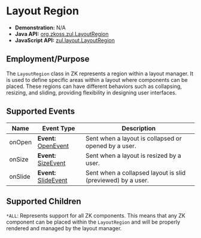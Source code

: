 # Layout Region

- **Demonstration:** N/A
- **Java API:** [org.zkoss.zul.LayoutRegion](https://www.zkoss.org/javadoc/latest/zk/org/zkoss/zul/LayoutRegion.html)
- **JavaScript API:** [zul.layout.LayoutRegion](https://www.zkoss.org/javadoc/latest/jsdoc/classes/zul.layout.LayoutRegion.html)

## Employment/Purpose
The `LayoutRegion` class in ZK represents a region within a layout manager. It is used to define specific areas within a layout where components can be placed. These regions can have different behaviors such as collapsing, resizing, and sliding, providing flexibility in designing user interfaces.

## Supported Events

| Name        | Event Type                                     | Description                                                                                         |
|-------------|------------------------------------------------|-----------------------------------------------------------------------------------------------------|
| onOpen      | **Event:** [OpenEvent](https://www.zkoss.org/javadoc/latest/zk/org/zkoss/zk/ui/event/OpenEvent.html) | Sent when a layout is collapsed or opened by a user.                                            |
| onSize      | **Event:** [SizeEvent](https://www.zkoss.org/javadoc/latest/zk/org/zkoss/zk/ui/event/SizeEvent.html) | Sent when a layout is resized by a user.                                                        |
| onSlide     | **Event:** [SlideEvent](https://www.zkoss.org/javadoc/latest/zk/org/zkoss/zk/ui/event/SlideEvent.html) | Sent when a collapsed layout is slid (previewed) by a user.                                    |

## Supported Children
`*ALL`: Represents support for all ZK components. This means that any ZK component can be placed within the `LayoutRegion` and will be properly rendered and managed by the layout manager.